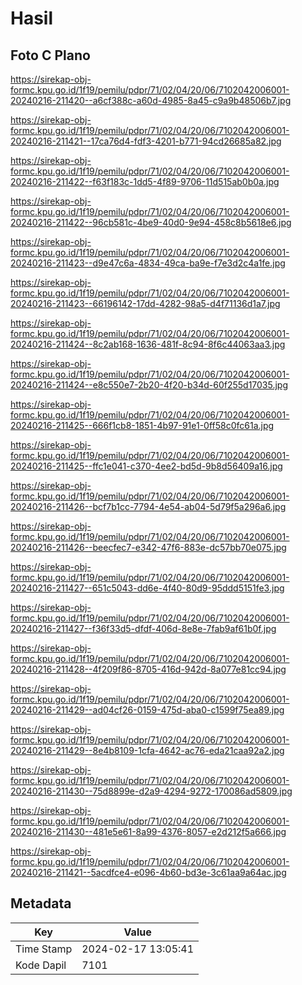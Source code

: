# Hasil

## Foto C Plano

https://sirekap-obj-formc.kpu.go.id/1f19/pemilu/pdpr/71/02/04/20/06/7102042006001-20240216-211420--a6cf388c-a60d-4985-8a45-c9a9b48506b7.jpg

https://sirekap-obj-formc.kpu.go.id/1f19/pemilu/pdpr/71/02/04/20/06/7102042006001-20240216-211421--17ca76d4-fdf3-4201-b771-94cd26685a82.jpg

https://sirekap-obj-formc.kpu.go.id/1f19/pemilu/pdpr/71/02/04/20/06/7102042006001-20240216-211422--f63f183c-1dd5-4f89-9706-11d515ab0b0a.jpg

https://sirekap-obj-formc.kpu.go.id/1f19/pemilu/pdpr/71/02/04/20/06/7102042006001-20240216-211422--96cb581c-4be9-40d0-9e94-458c8b5618e6.jpg

https://sirekap-obj-formc.kpu.go.id/1f19/pemilu/pdpr/71/02/04/20/06/7102042006001-20240216-211423--d9e47c6a-4834-49ca-ba9e-f7e3d2c4a1fe.jpg

https://sirekap-obj-formc.kpu.go.id/1f19/pemilu/pdpr/71/02/04/20/06/7102042006001-20240216-211423--66196142-17dd-4282-98a5-d4f71136d1a7.jpg

https://sirekap-obj-formc.kpu.go.id/1f19/pemilu/pdpr/71/02/04/20/06/7102042006001-20240216-211424--8c2ab168-1636-481f-8c94-8f6c44063aa3.jpg

https://sirekap-obj-formc.kpu.go.id/1f19/pemilu/pdpr/71/02/04/20/06/7102042006001-20240216-211424--e8c550e7-2b20-4f20-b34d-60f255d17035.jpg

https://sirekap-obj-formc.kpu.go.id/1f19/pemilu/pdpr/71/02/04/20/06/7102042006001-20240216-211425--666f1cb8-1851-4b97-91e1-0ff58c0fc61a.jpg

https://sirekap-obj-formc.kpu.go.id/1f19/pemilu/pdpr/71/02/04/20/06/7102042006001-20240216-211425--ffc1e041-c370-4ee2-bd5d-9b8d56409a16.jpg

https://sirekap-obj-formc.kpu.go.id/1f19/pemilu/pdpr/71/02/04/20/06/7102042006001-20240216-211426--bcf7b1cc-7794-4e54-ab04-5d79f5a296a6.jpg

https://sirekap-obj-formc.kpu.go.id/1f19/pemilu/pdpr/71/02/04/20/06/7102042006001-20240216-211426--beecfec7-e342-47f6-883e-dc57bb70e075.jpg

https://sirekap-obj-formc.kpu.go.id/1f19/pemilu/pdpr/71/02/04/20/06/7102042006001-20240216-211427--651c5043-dd6e-4f40-80d9-95ddd5151fe3.jpg

https://sirekap-obj-formc.kpu.go.id/1f19/pemilu/pdpr/71/02/04/20/06/7102042006001-20240216-211427--f36f33d5-dfdf-406d-8e8e-7fab9af61b0f.jpg

https://sirekap-obj-formc.kpu.go.id/1f19/pemilu/pdpr/71/02/04/20/06/7102042006001-20240216-211428--4f209f86-8705-416d-942d-8a077e81cc94.jpg

https://sirekap-obj-formc.kpu.go.id/1f19/pemilu/pdpr/71/02/04/20/06/7102042006001-20240216-211429--ad04cf26-0159-475d-aba0-c1599f75ea89.jpg

https://sirekap-obj-formc.kpu.go.id/1f19/pemilu/pdpr/71/02/04/20/06/7102042006001-20240216-211429--8e4b8109-1cfa-4642-ac76-eda21caa92a2.jpg

https://sirekap-obj-formc.kpu.go.id/1f19/pemilu/pdpr/71/02/04/20/06/7102042006001-20240216-211430--75d8899e-d2a9-4294-9272-170086ad5809.jpg

https://sirekap-obj-formc.kpu.go.id/1f19/pemilu/pdpr/71/02/04/20/06/7102042006001-20240216-211430--481e5e61-8a99-4376-8057-e2d212f5a666.jpg

https://sirekap-obj-formc.kpu.go.id/1f19/pemilu/pdpr/71/02/04/20/06/7102042006001-20240216-211421--5acdfce4-e096-4b60-bd3e-3c61aa9a64ac.jpg


## Metadata

| Key        | Value               |
| ---------- | ------------------- |
| Time Stamp | 2024-02-17 13:05:41 |
| Kode Dapil | 7101                |



